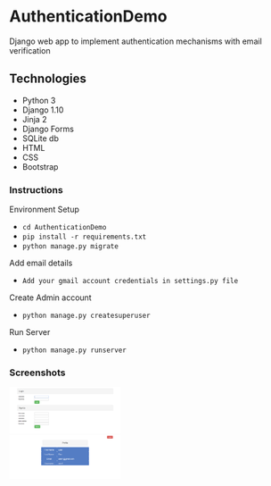 # AuthenticationDemo
Django web app to implement authentication mechanisms with email verification

## Technologies
* Python 3
* Django 1.10
* Jinja 2
* Django Forms
* SQLite db
* HTML
* CSS
* Bootstrap

### Instructions
Environment Setup
* `cd AuthenticationDemo`
* `pip install -r requirements.txt`
* `python manage.py migrate`

Add email details
* `Add your gmail account credentials in settings.py file`

Create Admin account
* `python manage.py createsuperuser`

Run Server
* `python manage.py runserver`

### Screenshots
<img src="https://github.com/vaibhavkollipara/AuthenticationDemo/blob/master/screens/login.PNG?raw=true" width="200"/><br/>
<img src="https://github.com/vaibhavkollipara/AuthenticationDemo/blob/master/screens/profile.PNG?raw=true" width="200"/><br/>
